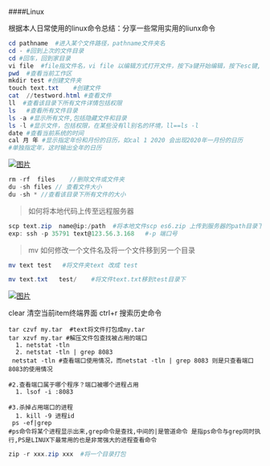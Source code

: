 ####Linux

根据本人日常使用的linux命令总结：分享一些常用实用的liunx命令

```powershell
cd pathname  #进入某个文件路径，pathname文件夹名
cd - #回到上次的文件目录
cd #回车，回到家目录
vi file  #file指文件名，vi file 以编辑方式打开文件，按下a键开始编辑，按下esc键,:键，wq键即可保存文件，q!表示不保存强制退出，
pwd  #查看当前工作区
mkdir test #创建文件夹
touch text.txt    #创建文件
cat  //testword.html #查看文件
ll  #查看该目录下所有文件详情包括权限
ls   #查看所有文件目录
ls -a #显示所有文件,包括隐藏文件和目录
ls -l #显示文件，包括权限，在某些没有ll别名的环境，ll==ls -l
date #查看当前系统的时间
cal 月 年 #显示指定年份和月份的日历，如cal 1 2020 会出现2020年一月份的日历
#单独指定年，这时输出全年的日历
```

[![图片](https://dn-coding-net-production-pp.codehub.cn/b6a4359b-1a56-4e2c-8ad1-d5c9280ba24a.png?imageView2/2/w/560/ignore-error/1)](https://dn-coding-net-production-pp.codehub.cn/b6a4359b-1a56-4e2c-8ad1-d5c9280ba24a.png)

```javascript
rm -rf  files    //删除文件或文件夹
du -sh files // 查看文件大小
du -sh * //查看该目录下所有文件的大小
```

> 如何将本地代码上传至远程服务器

```powershell
scp text.zip  name@ip:/path  #将本地文件scp es6.zip 上传到服务器的path目录下
exp: ssh -p 35791 text@123.56.3.168   #-p 端口号
```

> mv 如何修改一个文件名及将一个文件移到另一个目录

```powershell
mv text test   #将文件夹text 改成 test

mv text.txt   test/    #将文件text.txt移到test目录下
```

[![图片](https://dn-coding-net-production-pp.codehub.cn/5f5a6534-e4a0-49f8-a820-eafda276bb72.png?imageView2/2/w/560/ignore-error/1)](https://dn-coding-net-production-pp.codehub.cn/5f5a6534-e4a0-49f8-a820-eafda276bb72.png)

clear 清空当前item终端界面
ctrl+r 搜索历史命令

```shell
tar czvf my.tar  #text将文件打包成my.tar 
tar xzvf my.tar #解压文件包查找被占用的端口
  1. netstat -tln  
  2. netstat -tln | grep 8083  
 netstat -tln #查看端口使用情况，而netstat -tln | grep 8083 则是只查看端口8083的使用情况
 
#2.查看端口属于哪个程序？端口被哪个进程占用
  1. lsof -i :8083  
 
#3.杀掉占用端口的进程
  1. kill -9 进程id  
 ps -ef|grep
#ps命令将某个进程显示出来,grep命令是查找,中间的|是管道命令 是指ps命令与grep同时执行,PS是LINUX下最常用的也是非常强大的进程查看命令
```

```powershell
zip -r xxx.zip xxx  #将一个目录打包
```

